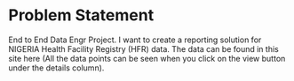 # Problem Statement 
End to End Data Engr Project.
I want to create a reporting solution for NIGERIA Health Facility Registry (HFR) data. The data can be found in this site here (All the data points can be seen when you click on the view button under the details column). 

